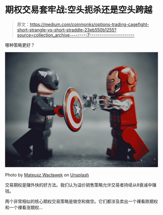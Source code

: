 # 期权交易套牢战:空头扼杀还是空头跨越

> 原文：<https://medium.com/coinmonks/options-trading-cagefight-short-strangle-vs-short-straddle-23eb550b1255?source=collection_archive---------7----------------------->

哪种策略更好？

![](img/85feced5b31dd5c5d82465c16b6504fd.png)

Photo by [Mateusz Wacławek](https://unsplash.com/@wacalke?utm_source=medium&utm_medium=referral) on [Unsplash](https://unsplash.com?utm_source=medium&utm_medium=referral)

交易期权是赚外快的好方法。我们认为溢价销售策略允许交易者持续从θ衰减中赚钱。

两个非常相似的核心期权交易策略是做空和做空。它们都涉及卖出一个裸看跌期权和一个裸看涨期权…